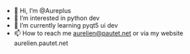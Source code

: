 - 👋 Hi, I’m @Aureplus
- 👀 I’m interested in python dev
- 🌱 I’m currently learning pyqt5 ui dev
- 📫 How to reach me aurelien@pautet.net or via my website aurelien.pautet.net

